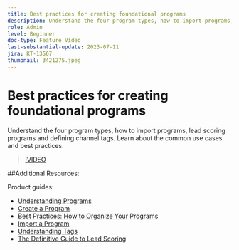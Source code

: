 ```yaml
---
title: Best practices for creating foundational programs
description: Understand the four program types, how to import programs, lead scoring programs and defining channel tags. Learn about the common use cases and best practices.
role: Admin
level: Beginner
doc-type: Feature Video
last-substantial-update: 2023-07-11
jira: KT-13567
thumbnail: 3421275.jpeg
---
```


# Best practices for creating foundational programs

Understand the four program types, how to import programs, lead scoring programs and defining channel tags. Learn about the common use cases and best practices.

>[!VIDEO](https://video.tv.adobe.com/v/3421275/?learn=on)

##Additional Resources:

Product guides:

* [Understanding Programs](https://experienceleague.adobe.com/docs/marketo/using/product-docs/core-marketo-concepts/programs/creating-programs/understanding-programs.html)
* [Create a Program](https://experienceleague.adobe.com/docs/marketo/using/product-docs/core-marketo-concepts/programs/creating-programs/create-a-program.html)
* [Best Practices: How to Organize Your Programs](https://experienceleague.adobe.com/docs/marketo/using/product-docs/core-marketo-concepts/programs/working-with-programs/best-practice-how-to-organize-your-programs.html)
* [Import a Program](https://experienceleague.adobe.com/docs/marketo/using/product-docs/core-marketo-concepts/programs/working-with-programs/import-a-program.html)
* [Understanding Tags](https://experienceleague.adobe.com/docs/marketo/using/product-docs/core-marketo-concepts/programs/working-with-programs/understanding-tags.html)
* [The Definitive Guide to Lead Scoring](https://business.adobe.com/resources/guides/lead-scoring.html)
